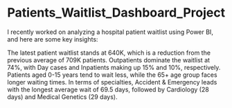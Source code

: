 # Patients_Waitlist_Dashboard_Project
I recently worked on analyzing a hospital patient waitlist using Power BI, and here are some key insights:

 The latest patient waitlist stands at 640K, which is a reduction from the previous average of 709K patients.
 Outpatients dominate the waitlist at 74%, with Day cases and Inpatients making up 15% and 10%, respectively.
 Patients aged 0-15 years tend to wait less, while the 65+ age group faces longer waiting times.
 In terms of specialties, Accident & Emergency leads with the longest average wait of 69.5 days, followed by Cardiology (28 days) and Medical Genetics (29 days).
